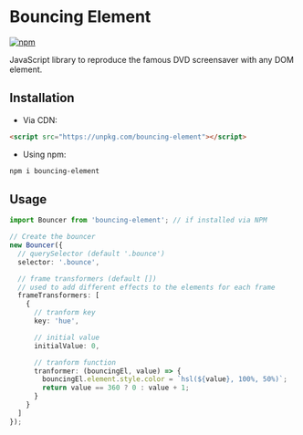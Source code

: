 # Bouncing Element

[![npm](https://img.shields.io/npm/v/bouncing-element)](https://www.npmjs.com/package/bouncing-element)

JavaScript library to reproduce the famous DVD screensaver with any DOM element.

## Installation

- Via CDN:

```html
<script src="https://unpkg.com/bouncing-element"></script>
```

- Using npm:

```bash
npm i bouncing-element
```

## Usage

```ts
import Bouncer from 'bouncing-element'; // if installed via NPM

// Create the bouncer
new Bouncer({
  // querySelector (default '.bounce')
  selector: '.bounce',

  // frame transformers (default [])
  // used to add different effects to the elements for each frame
  frameTransformers: [
    {
      // tranform key
      key: 'hue',

      // initial value
      initialValue: 0,

      // tranform function
      tranformer: (bouncingEl, value) => {
        bouncingEl.element.style.color = `hsl(${value}, 100%, 50%)`;
        return value == 360 ? 0 : value + 1;
      }
    }
  ]
});
```
